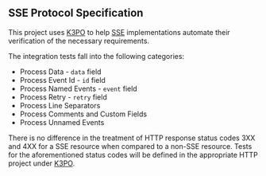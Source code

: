 ## SSE Protocol Specification

This project uses [K3PO](http://github.com/k3po/k3po) to help
[SSE](https://www.w3.org/TR/eventsource) implementations
automate their verification of the necessary requirements.

The integration tests fall into the following categories:

* Process Data - `data` field
* Process Event Id - `id` field
* Process Named Events - `event` field
* Process Retry - `retry` field
* Process Line Separators
* Process Comments and Custom Fields
* Process Unnamed Events

There is no difference in the treatment of HTTP response status codes
3XX and 4XX for a SSE resource when compared to a non-SSE resource.
Tests for the aforementioned status codes will be defined in the
appropriate HTTP project under [K3PO](http://github.com/k3po/k3po).
